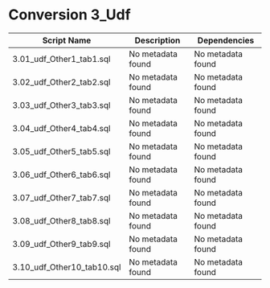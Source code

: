 # Conversion 3_Udf

| Script Name | Description | Dependencies |
|-------------|-------------|-------------|
| 3.01_udf_Other1_tab1.sql | No metadata found | No metadata found |
| 3.02_udf_Other2_tab2.sql | No metadata found | No metadata found |
| 3.03_udf_Other3_tab3.sql | No metadata found | No metadata found |
| 3.04_udf_Other4_tab4.sql | No metadata found | No metadata found |
| 3.05_udf_Other5_tab5.sql | No metadata found | No metadata found |
| 3.06_udf_Other6_tab6.sql | No metadata found | No metadata found |
| 3.07_udf_Other7_tab7.sql | No metadata found | No metadata found |
| 3.08_udf_Other8_tab8.sql | No metadata found | No metadata found |
| 3.09_udf_Other9_tab9.sql | No metadata found | No metadata found |
| 3.10_udf_Other10_tab10.sql | No metadata found | No metadata found |
